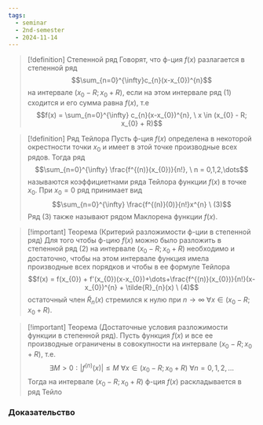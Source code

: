 ```yaml
---
tags:
  - seminar
  - 2nd-semester
  - 2024-11-14
---
```

 > [!definition]  Степенной ряд
 > Говорят, что ф-ция $f(x)$ разлагается в степенной ряд
 > $$\sum_{n=0}^{\infty}c_{n}(x-x_{0})^{n}$$
 > на интервале $(x_{0}-R;x_{0}+R)$, если на этом интервале ряд (1) сходится и его сумма равна $f(x)$, т.е
 > $$f(x) = \sum_{n=0}^{\infty} c_{n}(x-x_{0})^{n}, \ x \in (x_{0} - R; x_{0} + R)$$

> [!definition] Ряд Тейлора
> Пусть ф-ция $f(x)$ определена в некоторой окрестности точки $x_{0}$ и имеет в этой точке производные всех рядов. Тогда ряд 
> $$\sum_{n=0}^{\infty} \frac{f^{(n)}(x_{0})}{n!}, \ n = 0,1,2,\dots$$
> называются коэффициетнами ряда Тейлора функции $f(x)$ в точке $x_{0}$.
> При $x_{0} = 0$ ряд принимает вид 
> $$\sum_{n=0}^{\infty} \frac{f^{(n)}(0)}{n!}x^{n} \ (3)$$
> Ряд (3) также называют рядом Маклорена функции $f(x)$.

> [!important] Теорема (Критерий разложимости ф-ции в степенной ряд) 
> Для того чтобы ф-цию $f(x)$ можно было разложить в степенной ряд (2) на интервале $(x_{0}-R;x_{0}+R)$ необходимо и достаточно, чтобы на этом интервале функция имела производные всех порядков и чтобы в ее формуле Тейлора
> $$f(x) = f(x_{0}) + f'(x_{0})(x-x_{0})+\dots+\frac{f^{(n)}(x_{0})}{n!}(x-x_{0})^{n} + \tilde{R}_{n}(x) \ (4)$$
> остаточный член $\tilde{R}_{n}(x)$ стремился к нулю при $n \to \infty \ \forall x \in (x_{0}-R;x_{0}+R)$.

> [!important] Теорема (Достаточные условия разложимости функции в степенной ряд).
> Пусть функция $f(x)$ и все ее производные ограничены в совокупности на интервале $(x_{0}-R;x_{0}+R)$, т.е.
> $$\exists M > 0: |f^{(n)}(x)| \leq M \ \forall x \in (x_{0}-R;x_{0}+R) \ \forall n = 0,1,2,\dots$$
> Тогда на интервале $(x_{0}-R;x_{0}+R)$ ф-ция $f(x)$ раскладывается в ряд Тейло


### Доказательство


